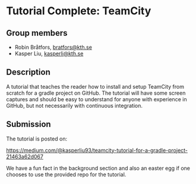 # Tutorial Complete: TeamCity

## Group members
- Robin Bråtfors, bratfors@kth.se
- Kasper Liu, kasperli@kth.se

## Description
A tutorial that teaches the reader how to install and setup TeamCity from scratch for a gradle project on GitHub. The tutorial will have some screen captures and should be easy to understand for anyone with experience in GitHub, but not necessarily with continuous integration.

## Submission
The tutorial is posted on:

https://medium.com/@kasperliu93/teamcity-tutorial-for-a-gradle-project-21463a62d067

We have a fun fact in the background section and also an easter egg if one chooses to use the provided repo for the tutorial.
